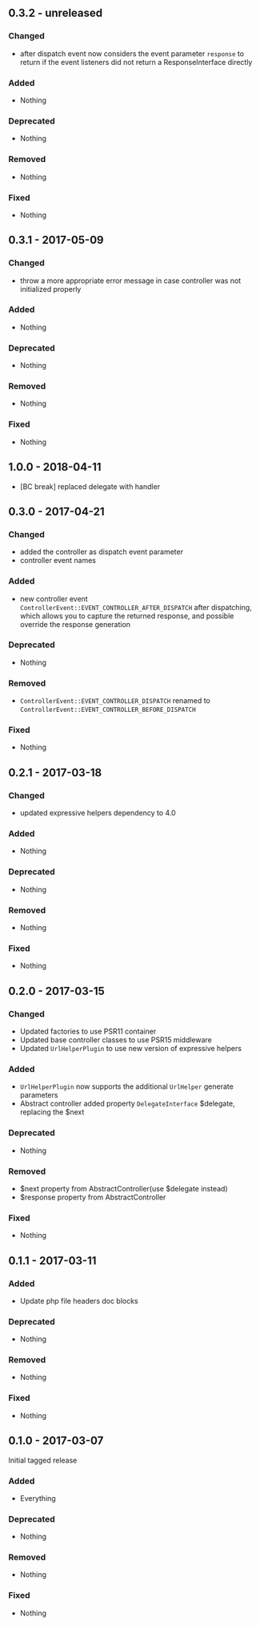 ## 0.3.2 - unreleased

### Changed
* after dispatch event now considers the event parameter `response` to return if the event listeners did not return a ResponseInterface directly

### Added
* Nothing

### Deprecated
* Nothing

### Removed
* Nothing

### Fixed
* Nothing


## 0.3.1 - 2017-05-09

### Changed
* throw a more appropriate error message in case controller was not initialized properly

### Added
* Nothing

### Deprecated
* Nothing

### Removed
* Nothing

### Fixed
* Nothing

## 1.0.0 - 2018-04-11
* [BC break] replaced delegate with handler

## 0.3.0 - 2017-04-21

### Changed
* added the controller as dispatch event parameter
* controller event names

### Added
* new controller event `ControllerEvent::EVENT_CONTROLLER_AFTER_DISPATCH` after dispatching, which allows you to capture the returned response, and possible override the response generation

### Deprecated
* Nothing

### Removed
* `ControllerEvent::EVENT_CONTROLLER_DISPATCH` renamed to `ControllerEvent::EVENT_CONTROLLER_BEFORE_DISPATCH`

### Fixed
* Nothing


## 0.2.1 - 2017-03-18

### Changed
* updated expressive helpers dependency to 4.0

### Added
* Nothing

### Deprecated
* Nothing

### Removed
* Nothing

### Fixed
* Nothing


## 0.2.0 - 2017-03-15

### Changed
* Updated factories to use PSR11 container
* Updated base controller classes to use PSR15 middleware
* Updated `UrlHelperPlugin` to use new version of expressive helpers

### Added
* `UrlHelperPlugin` now supports the additional `UrlHelper` generate parameters
* Abstract controller added property `DelegateInterface` $delegate, replacing the $next

### Deprecated
* Nothing

### Removed
* $next property from AbstractController(use $delegate instead)
* $response property from AbstractController

### Fixed
* Nothing


## 0.1.1 - 2017-03-11

### Added
* Update php file headers doc blocks

### Deprecated
* Nothing

### Removed
* Nothing

### Fixed
* Nothing


## 0.1.0 - 2017-03-07

Initial tagged release

### Added
* Everything

### Deprecated
* Nothing

### Removed
* Nothing

### Fixed
* Nothing
